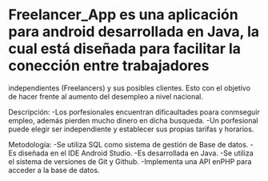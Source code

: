 # Freelancer_App es una aplicación para android desarrollada en Java, la cual está diseñada para facilitar la conección entre trabajadores 
independientes (Freelancers) y sus posibles clientes. Esto con el objetivo de hacer frente al aumento del desempleo a nivel nacional.

Descripción: 
-Los porfesionales encuentran dificaultades poara conmseguir empleo, además pierden mucho dinero en dicha busqueda.
-Un porfesional puede elegir ser independiente y establecer sus propias tarifas y horarios.

Metodología:
-Se utiliza SQL como sistema de gestión de Base de datos.
-Es diseñada en el IDE Android Studio.
-Es desarrollada en Java.
-Se utiliza el sistema de versiones de Git y Github.
-Implementa una API enPHP para acceder a la base de datos.


